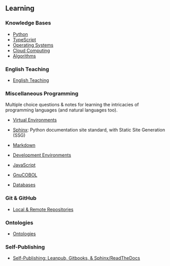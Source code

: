 ## Learning

### Knowledge Bases 

- [Python](https://github.com/jonfernq/Learning/blob/main/Python/README.md)
- [TypeScript](https://github.com/jonfernq/Learning/blob/main/TypeScript/README.md)
- [Operating Systems](https://github.com/jonfernq/Learning/tree/main/OperatingSystems/README.md) 
- [Cloud Computing](https://github.com/jonfernq/Learning/blob/main/CloudComputing/README.md) 
- [Algorithms](https://github.com/jonfernq/Learning/tree/main/Algorithms/README.md)  

### English Teaching

- [English Teaching](https://github.com/jonfernq/English-Teaching/blob/main/README.md)

### Miscellaneous Programming

Multiple choice questions & notes for learning the intricacies of programming languages (and natural languages too). 

- [Virtual Environments](https://github.com/jonfernq/Learning/tree/main/VirtualEnvironment)

- [Sphinx](https://github.com/jonfernq/Learning/tree/main/SphinxPythonDocumentation): Python documentation site standard, with Static Site Generation (SSG)

- [Markdown](https://github.com/jonfernq/Learning/tree/main/Markdown)

- [Development Environments](https://github.com/jonfernq/Learning/tree/main/DevelopmentEnvironments)

- [JavaScript](https://github.com/jonfernq/Learning/tree/main/JavaScript)

- [GnuCOBOL](https://github.com/jonfernq/Learning/tree/main/COBOL) 

- [Databases](https://github.com/jonfernq/Learning/blob/main/Databases/README.md) 

### Git & GitHub

- [Local & Remote Repositories](https://github.com/jonfernq/Learning/blob/main/GitHub/LocalRemoteRepositories.md) 

### Ontologies

- [Ontologies](https://github.com/jonfernq/Learning/blob/main/Ontologies/README.md) 

### Self-Publishing

- [Self-Publishing: Leanpub, Gitbooks, & Sphinx/ReadTheDocs](https://github.com/jonfernq/Learning/blob/main/SelfPublishing/README.md) 
